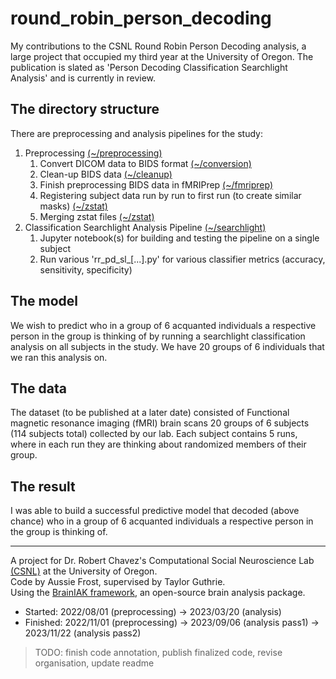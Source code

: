 # round_robin_person_decoding
My contributions to the CSNL Round Robin Person Decoding analysis, a large project that occupied my third year at the University of Oregon. The publication is slated as 'Person Decoding Classification Searchlight Analysis' and is currently in review.

## The directory structure
There are preprocessing and analysis pipelines for the study:

1. Preprocessing [(~/preprocessing)](https://github.com/austinfroste/round_robin_person_decoding/tree/main/preprocessing)
    1. Convert DICOM data to BIDS format [(~/conversion)](https://github.com/austinfroste/round_robin_person_decoding/tree/main/preprocessing/conversion)
    2. Clean-up BIDS data [(~/cleanup)](https://github.com/austinfroste/round_robin_person_decoding/tree/main/preprocessing/cleanup)
    3. Finish preprocessing BIDS data in fMRIPrep [(~/fmriprep)](https://github.com/austinfroste/round_robin_person_decoding/tree/main/preprocessing/fmriprep)
    4. Registering subject data run by run to first run (to create similar masks) [(~/zstat)](https://github.com/austinfroste/round_robin_person_decoding/tree/main/preprocessing/zstat)
    5. Merging zstat files [(~/zstat)](https://github.com/austinfroste/round_robin_person_decoding/tree/main/preprocessing/zstat)
2. Classification Searchlight Analysis Pipeline [(~/searchlight)](https://github.com/austinfroste/round_robin_person_decoding/tree/main/searchlight)
    1. Jupyter notebook(s) for building and testing the pipeline on a single subject
    2. Run various 'rr_pd_sl_[...].py' for various classifier metrics (accuracy, sensitivity, specificity)

## The model
We wish to predict who in a group of 6 acquanted individuals a respective person in the group is thinking of by running a searchlight classification analysis on all subjects in the study. We have 20 groups of 6 individuals that we ran this analysis on.

## The data
The dataset (to be published at a later date) consisted of Functional magnetic resonance imaging (fMRI) brain scans 20 groups of 6 subjects (114 subjects total) collected by our lab. Each subject contains 5 runs, where in each run they are thinking about randomized members of their group.

## The result
I was able to build a successful predictive model that decoded (above chance) who in a group of 6 acquanted individuals a respective person in the group is thinking of.

- - - -
A project for Dr. Robert Chavez's Computational Social Neuroscience Lab [(CSNL)](https://csnl.uoregon.edu/) at the University of Oregon. <br />
Code by Aussie Frost, supervised by Taylor Guthrie. <br />
Using the [BrainIAK framework](https://github.com/brainiak/brainiak), an open-source brain analysis package.

* Started: 2022/08/01 (preprocessing) -> 2023/03/20 (analysis)
* Finished: 2022/11/01 (preprocessing) -> 2023/09/06 (analysis pass1) -> 2023/11/22 (analysis pass2)

> TODO: finish code annotation, publish finalized code, revise organisation, update readme
